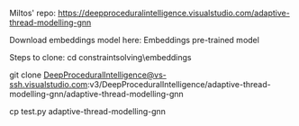 Miltos' repo:
https://deepproceduralintelligence.visualstudio.com/adaptive-thread-modelling-gnn

Download embeddings model here:
Embeddings pre-trained model

Steps to clone:
cd constraintsolving\embeddings

git clone DeepProceduralIntelligence@vs-ssh.visualstudio.com:v3/DeepProceduralIntelligence/adaptive-thread-modelling-gnn/adaptive-thread-modelling-gnn

cp  test.py adaptive-thread-modelling-gnn

